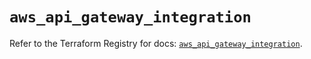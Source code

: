 # `aws_api_gateway_integration`

Refer to the Terraform Registry for docs: [`aws_api_gateway_integration`](https://registry.terraform.io/providers/hashicorp/aws/5.57.0/docs/resources/api_gateway_integration).
